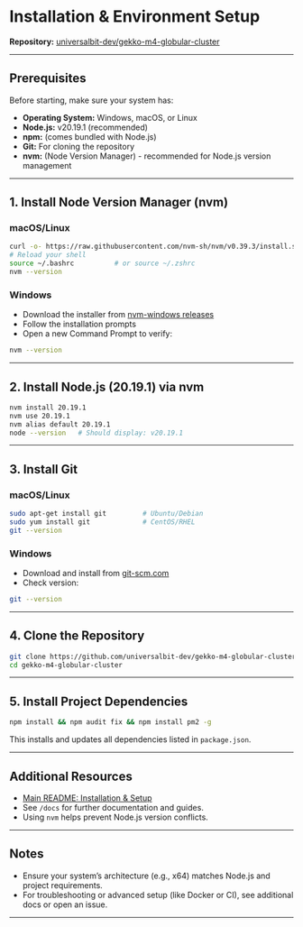 # Installation & Environment Setup

**Repository:** [universalbit-dev/gekko-m4-globular-cluster](https://github.com/universalbit-dev/gekko-m4-globular-cluster)

---

## Prerequisites

Before starting, make sure your system has:

- **Operating System:** Windows, macOS, or Linux
- **Node.js:** v20.19.1 (recommended)
- **npm:** (comes bundled with Node.js)
- **Git:** For cloning the repository
- **nvm:** (Node Version Manager) - recommended for Node.js version management

---

## 1. Install Node Version Manager (nvm)

### macOS/Linux

```bash
curl -o- https://raw.githubusercontent.com/nvm-sh/nvm/v0.39.3/install.sh | bash
# Reload your shell
source ~/.bashrc          # or source ~/.zshrc
nvm --version
```

### Windows

- Download the installer from [nvm-windows releases](https://github.com/coreybutler/nvm-windows/releases)
- Follow the installation prompts
- Open a new Command Prompt to verify:
```bash
nvm --version
```

---

## 2. Install Node.js (20.19.1) via nvm

```bash
nvm install 20.19.1
nvm use 20.19.1
nvm alias default 20.19.1
node --version   # Should display: v20.19.1
```

---

## 3. Install Git

### macOS/Linux

```bash
sudo apt-get install git         # Ubuntu/Debian
sudo yum install git             # CentOS/RHEL
git --version
```

### Windows

- Download and install from [git-scm.com](https://git-scm.com/)
- Check version:
```bash
git --version
```

---

## 4. Clone the Repository

```bash
git clone https://github.com/universalbit-dev/gekko-m4-globular-cluster.git
cd gekko-m4-globular-cluster
```

---

## 5. Install Project Dependencies

```bash
npm install && npm audit fix && npm install pm2 -g
```
This installs and updates all dependencies listed in `package.json`.

---

## Additional Resources

- [Main README: Installation & Setup](https://github.com/universalbit-dev/gekko-m4-globular-cluster?tab=readme-ov-file#installation--setup)
- See `/docs` for further documentation and guides.
- Using `nvm` helps prevent Node.js version conflicts.

---

## Notes

- Ensure your system’s architecture (e.g., x64) matches Node.js and project requirements.
- For troubleshooting or advanced setup (like Docker or CI), see additional docs or open an issue.

---
